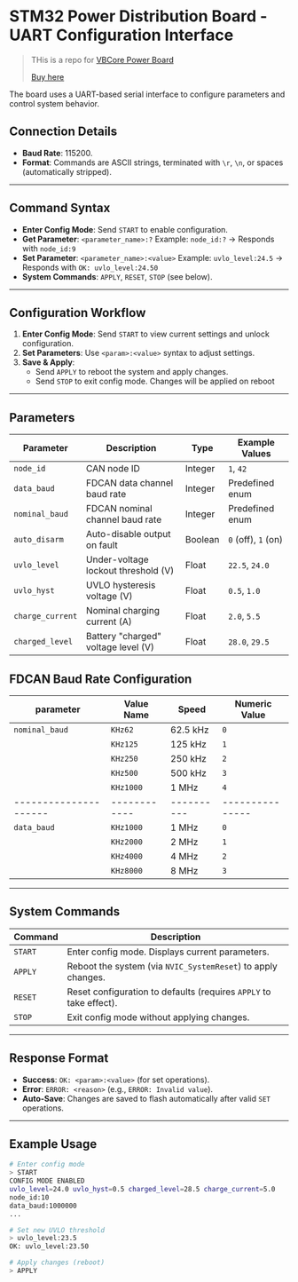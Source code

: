 # STM32 Power Distribution Board - UART Configuration Interface

> THis is a repo for [VBCore Power Board](https://voltbro.gitbook.io/vbcores/vbcores-hardware/power-board-30a)
>
> [Buy here](https://www.vbcores.com/products/powerboard)

The board uses a UART-based serial interface to configure parameters and control system behavior.

## **Connection Details**

- **Baud Rate**: 115200.
- **Format**: Commands are ASCII strings, terminated with `\r`, `\n`, or spaces (automatically stripped).

---

## **Command Syntax**

- **Enter Config Mode**: Send `START` to enable configuration.
- **Get Parameter**: `<parameter_name>:?`
  Example: `node_id:?` → Responds with `node_id:9`
- **Set Parameter**: `<parameter_name>:<value>`
  Example: `uvlo_level:24.5` → Responds with `OK: uvlo_level:24.50`
- **System Commands**: `APPLY`, `RESET`, `STOP` (see below).

---

## **Configuration Workflow**

1. **Enter Config Mode**: Send `START` to view current settings and unlock configuration.
2. **Set Parameters**: Use `<param>:<value>` syntax to adjust settings.
3. **Save & Apply**:
   - Send `APPLY` to reboot the system and apply changes.
   - Send `STOP` to exit config mode. Changes will be applied on reboot

---

## **Parameters**

| Parameter            | Description                          | Type    | Example Values |
|-----------------------|--------------------------------------|---------|----------------|
| `node_id`             | CAN node ID                          | Integer | `1`, `42`      |
| `data_baud`           | FDCAN data channel baud rate         | Integer | Predefined enum|
| `nominal_baud`        | FDCAN nominal channel baud rate      | Integer | Predefined enum|
| `auto_disarm`         | Auto-disable output on fault         | Boolean | `0` (off), `1` (on)|
| `uvlo_level`          | Under-voltage lockout threshold (V)  | Float   | `22.5`, `24.0` |
| `uvlo_hyst`           | UVLO hysteresis voltage (V)          | Float   | `0.5`, `1.0`   |
| `charge_current`      | Nominal charging current (A)         | Float   | `2.0`, `5.5`   |
| `charged_level`       | Battery "charged" voltage level (V)  | Float   | `28.0`, `29.5` |

## FDCAN Baud Rate Configuration

| parameter          | Value Name | Speed    | Numeric Value |
|---------------------|------------|----------|---------------|
| `nominal_baud`  | `KHz62`    | 62.5 kHz | `0`           |
|                     | `KHz125`   | 125 kHz  | `1`           |
|                     | `KHz250`   | 250 kHz  | `2`           |
|                     | `KHz500`   | 500 kHz  | `3`           |
|                     | `KHz1000`  | 1 MHz    | `4`           |
|---------------------|------------|----------|---------------|
| `data_baud`     | `KHz1000`  | 1 MHz    | `0`           |
|                     | `KHz2000`  | 2 MHz    | `1`           |
|                     | `KHz4000`  | 4 MHz    | `2`           |
|                     | `KHz8000`  | 8 MHz    | `3`           |

---

## **System Commands**

| Command   | Description                                                                 |
|-----------|-----------------------------------------------------------------------------|
| `START`   | Enter config mode. Displays current parameters.                            |
| `APPLY`   | Reboot the system (via `NVIC_SystemReset`) to apply changes.               |
| `RESET`   | Reset configuration to defaults (requires `APPLY` to take effect).          |
| `STOP`    | Exit config mode without applying changes.                                  |

---

## **Response Format**

- **Success**: `OK: <param>:<value>` (for set operations).
- **Error**: `ERROR: <reason>` (e.g., `ERROR: Invalid value`).
- **Auto-Save**: Changes are saved to flash automatically after valid `SET` operations.

---

## **Example Usage**

```bash
# Enter config mode
> START
CONFIG MODE ENABLED
uvlo_level=24.0 uvlo_hyst=0.5 charged_level=28.5 charge_current=5.0
node_id:10
data_baud:1000000
...

# Set new UVLO threshold
> uvlo_level:23.5
OK: uvlo_level:23.50

# Apply changes (reboot)
> APPLY
```
